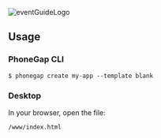 ![eventGuideLogo](http://kartwal.ayz.pl/EventGuideLogo.png)

## Usage

### PhoneGap CLI

    $ phonegap create my-app --template blank

### Desktop

In your browser, open the file:

    /www/index.html

